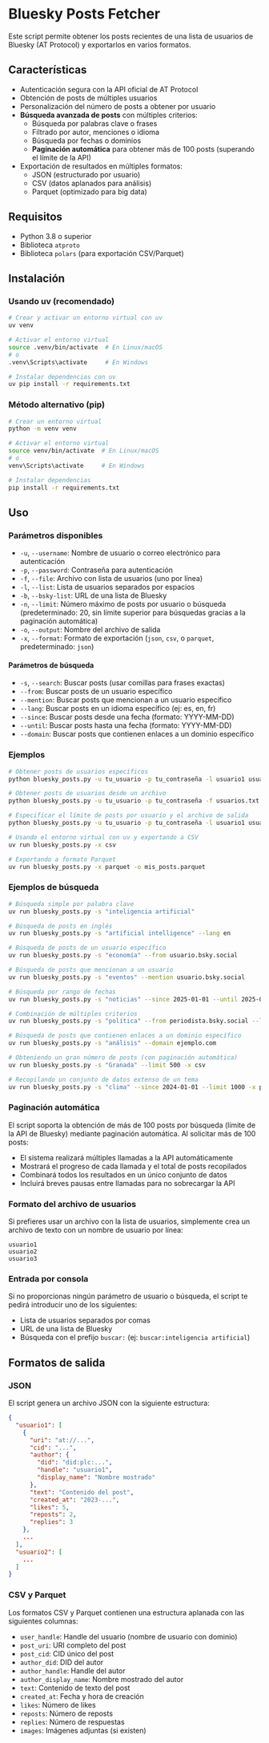 # Bluesky Posts Fetcher

Este script permite obtener los posts recientes de una lista de usuarios de Bluesky (AT Protocol) y exportarlos en varios formatos.

## Características

- Autenticación segura con la API oficial de AT Protocol
- Obtención de posts de múltiples usuarios
- Personalización del número de posts a obtener por usuario
- **Búsqueda avanzada de posts** con múltiples criterios:
  - Búsqueda por palabras clave o frases
  - Filtrado por autor, menciones o idioma
  - Búsqueda por fechas o dominios
  - **Paginación automática** para obtener más de 100 posts (superando el límite de la API)
- Exportación de resultados en múltiples formatos:
  - JSON (estructurado por usuario)
  - CSV (datos aplanados para análisis)
  - Parquet (optimizado para big data)

## Requisitos

- Python 3.8 o superior
- Biblioteca `atproto`
- Biblioteca `polars` (para exportación CSV/Parquet)

## Instalación

### Usando uv (recomendado)

```bash
# Crear y activar un entorno virtual con uv
uv venv

# Activar el entorno virtual
source .venv/bin/activate  # En Linux/macOS
# o
.venv\Scripts\activate     # En Windows

# Instalar dependencias con uv
uv pip install -r requirements.txt
```

### Método alternativo (pip)

```bash
# Crear un entorno virtual
python -m venv venv

# Activar el entorno virtual
source venv/bin/activate  # En Linux/macOS
# o
venv\Scripts\activate     # En Windows

# Instalar dependencias
pip install -r requirements.txt
```

## Uso

### Parámetros disponibles

- `-u`, `--username`: Nombre de usuario o correo electrónico para autenticación
- `-p`, `--password`: Contraseña para autenticación
- `-f`, `--file`: Archivo con lista de usuarios (uno por línea)
- `-l`, `--list`: Lista de usuarios separados por espacios
- `-b`, `--bsky-list`: URL de una lista de Bluesky
- `-n`, `--limit`: Número máximo de posts por usuario o búsqueda (predeterminado: 20, sin límite superior para búsquedas gracias a la paginación automática)
- `-o`, `--output`: Nombre del archivo de salida
- `-x`, `--format`: Formato de exportación (`json`, `csv`, o `parquet`, predeterminado: `json`)

#### Parámetros de búsqueda

- `-s`, `--search`: Buscar posts (usar comillas para frases exactas)
- `--from`: Buscar posts de un usuario específico
- `--mention`: Buscar posts que mencionan a un usuario específico
- `--lang`: Buscar posts en un idioma específico (ej: es, en, fr)
- `--since`: Buscar posts desde una fecha (formato: YYYY-MM-DD)
- `--until`: Buscar posts hasta una fecha (formato: YYYY-MM-DD)
- `--domain`: Buscar posts que contienen enlaces a un dominio específico

### Ejemplos

```bash
# Obtener posts de usuarios específicos
python bluesky_posts.py -u tu_usuario -p tu_contraseña -l usuario1 usuario2 usuario3

# Obtener posts de usuarios desde un archivo
python bluesky_posts.py -u tu_usuario -p tu_contraseña -f usuarios.txt

# Especificar el límite de posts por usuario y el archivo de salida
python bluesky_posts.py -u tu_usuario -p tu_contraseña -l usuario1 usuario2 -n 50 -o resultados.json

# Usando el entorno virtual con uv y exportando a CSV
uv run bluesky_posts.py -x csv

# Exportando a formato Parquet
uv run bluesky_posts.py -x parquet -o mis_posts.parquet
```

### Ejemplos de búsqueda

```bash
# Búsqueda simple por palabra clave
uv run bluesky_posts.py -s "inteligencia artificial" 

# Búsqueda de posts en inglés
uv run bluesky_posts.py -s "artificial intelligence" --lang en

# Búsqueda de posts de un usuario específico
uv run bluesky_posts.py -s "economía" --from usuario.bsky.social

# Búsqueda de posts que mencionan a un usuario
uv run bluesky_posts.py -s "eventos" --mention usuario.bsky.social

# Búsqueda por rango de fechas
uv run bluesky_posts.py -s "noticias" --since 2025-01-01 --until 2025-03-01

# Combinación de múltiples criterios
uv run bluesky_posts.py -s "política" --from periodista.bsky.social --lang es --limit 100 -x csv

# Búsqueda de posts que contienen enlaces a un dominio específico
uv run bluesky_posts.py -s "análisis" --domain ejemplo.com

# Obteniendo un gran número de posts (con paginación automática)
uv run bluesky_posts.py -s "Granada" --limit 500 -x csv

# Recopilando un conjunto de datos extenso de un tema
uv run bluesky_posts.py -s "clima" --since 2024-01-01 --limit 1000 -x parquet
```

### Paginación automática

El script soporta la obtención de más de 100 posts por búsqueda (límite de la API de Bluesky) mediante paginación automática. Al solicitar más de 100 posts:

- El sistema realizará múltiples llamadas a la API automáticamente
- Mostrará el progreso de cada llamada y el total de posts recopilados
- Combinará todos los resultados en un único conjunto de datos
- Incluirá breves pausas entre llamadas para no sobrecargar la API

### Formato del archivo de usuarios

Si prefieres usar un archivo con la lista de usuarios, simplemente crea un archivo de texto con un nombre de usuario por línea:

```
usuario1
usuario2
usuario3
```

### Entrada por consola

Si no proporcionas ningún parámetro de usuario o búsqueda, el script te pedirá introducir uno de los siguientes:

- Lista de usuarios separados por comas
- URL de una lista de Bluesky
- Búsqueda con el prefijo `buscar:` (ej: `buscar:inteligencia artificial`)

## Formatos de salida

### JSON
El script genera un archivo JSON con la siguiente estructura:

```json
{
  "usuario1": [
    {
      "uri": "at://...",
      "cid": "...",
      "author": {
        "did": "did:plc:...",
        "handle": "usuario1",
        "display_name": "Nombre mostrado"
      },
      "text": "Contenido del post",
      "created_at": "2023-...",
      "likes": 5,
      "reposts": 2,
      "replies": 3
    },
    ...
  ],
  "usuario2": [
    ...
  ]
}
```

### CSV y Parquet
Los formatos CSV y Parquet contienen una estructura aplanada con las siguientes columnas:

- `user_handle`: Handle del usuario (nombre de usuario con dominio)
- `post_uri`: URI completo del post
- `post_cid`: CID único del post
- `author_did`: DID del autor
- `author_handle`: Handle del autor
- `author_display_name`: Nombre mostrado del autor
- `text`: Contenido de texto del post
- `created_at`: Fecha y hora de creación
- `likes`: Número de likes
- `reposts`: Número de reposts
- `replies`: Número de respuestas
- `images`: Imágenes adjuntas (si existen)
